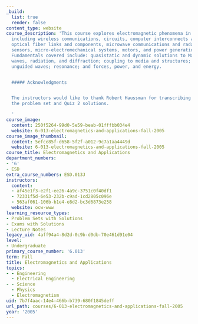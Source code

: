 ```yaml
---
_build:
  list: true
  render: false
content_type: website
course_description: 'This course explores electromagnetic phenomena in modern applications,
  including wireless communications, circuits, computer interconnects and peripherals,
  optical fiber links and components, microwave communications and radar, antennas,
  sensors, micro-electromechanical systems, motors, and power generation and transmission.
  Fundamentals covered include: quasistatic and dynamic solutions to Maxwell''s equations;
  waves, radiation, and diffraction; coupling to media and structures; guided and
  unguided waves; resonance; and forces, power, and energy.


  ##### Acknowledgments


  The instructors would like to thank Robert Haussman for transcribing into LaTeX
  the problem set and Quiz 2 solutions.

  '
course_image:
  content: 250f5264-99d0-5e59-beab-01fffbb034e4
  website: 6-013-electromagnetics-and-applications-fall-2005
course_image_thumbnail:
  content: 5efce85f-d658-5f2f-a012-9c7a1aa4449d
  website: 6-013-electromagnetics-and-applications-fall-2005
course_title: Electromagnetics and Applications
department_numbers:
- '6'
- ESD
extra_course_numbers: ESD.013J
instructors:
  content:
  - af45e1f3-e2f1-ee26-4a9c-3751c0f40df1
  - 72331f5d-6e53-232b-c9ad-1cd2805c096e
  - 563af061-106b-b1e4-e8d2-bc3d6873e258
  website: ocw-www
learning_resource_types:
- Problem Sets with Solutions
- Exams with Solutions
- Lecture Notes
legacy_uid: 4aff94a4-8d2d-0c9b-d0db-70e461d91e04
level:
- Undergraduate
primary_course_number: '6.013'
term: Fall
title: Electromagnetics and Applications
topics:
- - Engineering
  - Electrical Engineering
- - Science
  - Physics
  - Electromagnetism
uid: 7b7f4aac-14e4-466b-b739-680f1845deff
url_path: courses/6-013-electromagnetics-and-applications-fall-2005
year: '2005'
---
```

